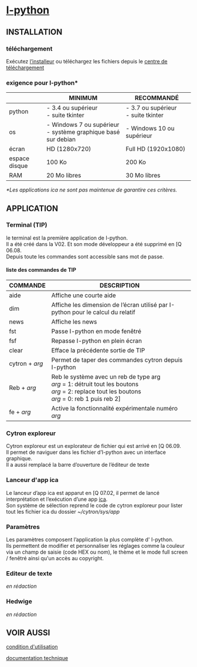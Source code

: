 # <b>[I-python](https://passemblage.github.io/I-python-Public/web)</b>

## <b> INSTALLATION </b>
### téléchargement
Exécutez [l’installeur](https://github.com/passemblage/I-python-Public/releases/download/i04/I-python.py) ou téléchargez les fichiers depuis le [centre de téléchargement](https://passemblage.github.io/I-python-Public/web/download)

### exigence pour I-python*

||MINIMUM|RECOMMANDÉ|
|-|-|-|
| python | - 3.4 ou supérieur<br> - suite tkinter |- 3.7 ou supérieur<br>- suite tkinter|
| os 	| - Windows 7 ou supérieur <br> - système graphique basé sur debian 	|- Windows 10 ou supérieur|
| écran | HD (1280x720) | Full HD (1920x1080) |
| espace disque 	| 100 Ko | 200 Ko |
| RAM 	| 20 Mo libres | 30 Mo libres |


<i>*Les applications ica ne sont pas maintenue de garantire ces critères.</i>

## <b> APPLICATION </b>

### Terminal (TIP)

le terminal est la première application de I-python.<br>
Il a été créé dans la V02. Et son mode développeur a été supprimé en [Q 06.08.<br>
Depuis toute les commandes sont accessible sans mot de passe.<br>


#### liste des commandes de TIP

|COMMANDE|DESCRIPTION|
|-|-|
|aide|Affiche une courte aide|
|dim|Affiche les dimension de l’écran utilisé par I-python pour le calcul du relatif|
|news|Affiche les news|
|fst|Passe I-python en mode fenêtré|
|fsf|Repasse I-python en plein écran|
|clear|Efface la précédente sortie de TIP|
|cytron + <i>arg</i>|Permet de taper des commandes cytron depuis I-python|
|Reb + <i>arg</i>|Reb le système avec un reb de type arg<br><i>arg</i> = 1: détruit tout les boutons<br><i>arg</i> = 2: replace tout les boutons<br><i>arg</i> = 0: reb 1 puis reb 2]|
|fe + <i>arg</i>|Active la fonctionnalité expérimentale numéro <i>arg</i>|

### Cytron exploreur

Cytron exploreur est un explorateur de fichier qui est arrivé en [Q 06.09.<br>
Il permet de naviguer dans les fichier d’I-python avec un interface graphique.<br>
Il a aussi remplacé la barre d’ouverture de l’éditeur de texte<br>

### Lanceur d'app ica

Le lanceur d’app ica est apparut en [Q 07.02, il permet de lancé interprétation et l’exécution d’une app [ica](https://passemblage.github.io/I-python-Public/web/ica).<br>
Son système de sélection reprend le code de cytron exploreur pour lister tout les fichier ica du dossier <i> ~/cytron/sys/app </i>

### Paramètres

Les paramètres composent l’application la plus complète d' I-python.<br>
Ils permettent de modifier et personnaliser les réglages comme la couleur via un champ de saisie (code HEX ou nom), le thème et le mode full screen / fenêtré ainsi qu'un accès au copyright.

### Editeur de texte

<i> en rédaction </i>

### Hedwige

<i> en rédaction </i>

## <b> VOIR AUSSI </b>

[condition d'utilisation](https://passemblage.github.io/I-python-Public/web/legal)

[documentation technique](https://passemblage.github.io/I-python-Public/web/doc-technique)